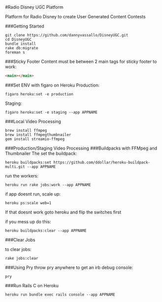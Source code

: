 #Radio Disney UGC Platform

Platform for Radio Disney to create User Generated Content Contests

###Getting Started
```
git clone https://github.com/dannyvassallo/DisneyUGC.git
cd DisneyUGC
bundle install
rake db:migrate
foreman s
```

###Sticky Footer
Content must be between 2 main tags for sticky footer to work:
```html
<main></main>
```

###Set ENV with figaro on Heroku
Production:
```shell
figaro heroku:set -e production
```
Staging:
```shell
figaro heroku:set -e staging --app APPNAME
```

###Local Video Processing
```shell
brew install ffmpeg
brew install ffmpegthumbnailer
gem install streamio-ffmpeg
```
###Production/Staging Video Processing
###Buildpacks with FFMpeg and Thumbnailer
The set the buildpack:
```shell
heroku buildpacks:set https://github.com/ddollar/heroku-buildpack-multi.git --app APPNAME
```
run the workers:
```
heroku run rake jobs:work --app APPNAME
```

if app doesnt run, scale up:
```
heroku ps:scale web=1
```
If that doesnt work goto heroku and flip the switches first


if you mess up do this:
```shell
heroku buildpacks:clear --app APPNAME
```

###Clear Jobs

to clear jobs:
```
rake jobs:clear
```

###Using Pry
throw pry anywhere to get an irb debug console:
```
pry
```
###Run Rails C on Heroku
```
heroku run bundle exec rails console --app APPNAME
```
